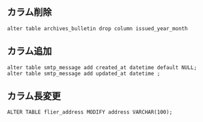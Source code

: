 ## カラム削除

~~~mysql
alter table archives_bulletin drop column issued_year_month
~~~

## カラム追加

~~~mysql
alter table smtp_message add created_at datetime default NULL;
alter table smtp_message add updated_at datetime ;
~~~

## カラム長変更

~~~mysql
ALTER TABLE flier_address MODIFY address VARCHAR(100);
~~~
